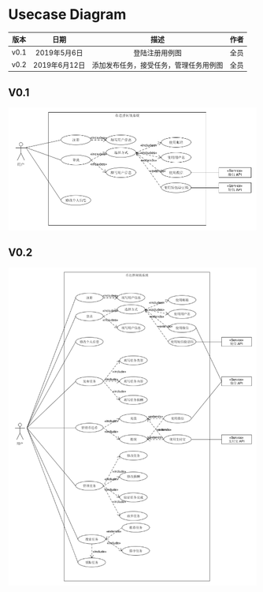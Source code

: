 # Usecase Diagram

|版本|日期|描述|作者|
|:-:|:-:|:-:|:-:|
|v0.1|2019年5月6日|登陆注册用例图|全员|
|v0.2|2019年6月12日|添加发布任务，接受任务，管理任务用例图|全员|

## V0.1

![v0.1](../../assets/srs/UseCaseV1.0.png)

## V0.2

![v0.2](../../assets/srs/UseCaseV2.0.png)